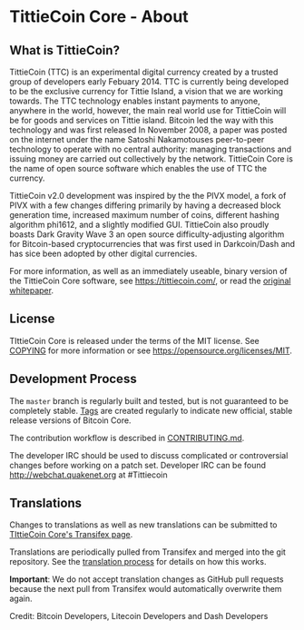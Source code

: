 TittieCoin Core - About
=====================================

What is TittieCoin?
----------------

TittieCoin (TTC) is an experimental digital currency created by a trusted group of
developers early Febuary 2014. TTC is currently being developed to be
the exclusive currency for Tittie Island, a vision that we are working towards.
The TTC technology enables instant payments to anyone, anywhere in the world, however,
the main real world use for TittieCoin will be for goods and services on Tittie island. 
Bitcoin led the way with this technology and was first released In November 2008,
a paper was posted on the internet under the name Satoshi Nakamotouses peer-to-peer
technology to operate with no central authority: managing transactions and issuing
money are carried out collectively by the network. TittieCoin Core is the name of
open source software which enables the use of TTC the currency. 

TittieCoin v2.0 development was inspired by the the PIVX model, a fork of PIVX with a few changes
differing primarily by having a decreased block generation time, increased maximum number of coins, 
different hashing algorithm phi1612, and a slightly modified GUI.
TittieCoin also proudly boasts Dark Gravity Wave 3 an open source difficulty-adjusting algorithm
for Bitcoin-based cryptocurrencies that was first used in Darkcoin/Dash and has sice
been adopted by other digital currencies.

For more information, as well as an immediately useable, binary version of
the TittieCoin Core software, see https://tittiecoin.com/, or read the
[original whitepaper](https://tittiecoin.com/tittiecoin.pdf).

License
-------

TIttieCoin Core is released under the terms of the MIT license. See [COPYING](COPYING) for more
information or see https://opensource.org/licenses/MIT.

Development Process
-------------------

The `master` branch is regularly built and tested, but is not guaranteed to be
completely stable. [Tags](https://github.com/tittiecoin/tittiecoin-2-0/tags) are created
regularly to indicate new official, stable release versions of Bitcoin Core.

The contribution workflow is described in [CONTRIBUTING.md](CONTRIBUTING.md).

The developer IRC should be used to discuss complicated or controversial changes before
working on a patch set. Developer IRC can be found http://webchat.quakenet.org at #Tittiecoin


Translations
------------

Changes to translations as well as new translations can be submitted to
[TIttieCoin Core's Transifex page](https://www.transifex.com/projects/p/tittiecoin/).

Translations are periodically pulled from Transifex and merged into the git repository. 
See the [translation process](doc/translation_process.md) for details on how this works.

**Important**: We do not accept translation changes as GitHub pull requests because the next
pull from Transifex would automatically overwrite them again.


Credit: Bitcoin Developers, Litecoin Developers and Dash Developers 


